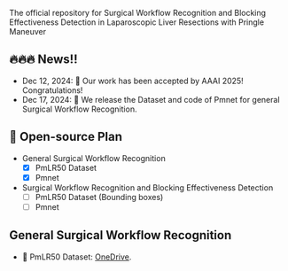 The official repository for Surgical Workflow Recognition and Blocking Effectiveness Detection in Laparoscopic Liver Resections with Pringle Maneuver

## 🔥🔥🔥 News!!
* Dec 12, 2024: 🤗 Our work has been accepted by AAAI 2025! Congratulations!
* Dec 17, 2024: 🚀 We release the Dataset and code of Pmnet for general Surgical Workflow Recognition.

## 📑 Open-source Plan

- General Surgical Workflow Recognition
  - [x] PmLR50 Dataset
  - [x] Pmnet

- Surgical Workflow Recognition and Blocking Effectiveness Detection
  - [ ] PmLR50 Dataset (Bounding boxes)
  - [ ] Pmnet

## General Surgical Workflow Recognition

- 📖 PmLR50 Dataset: [OneDrive](https://mycuhk-my.sharepoint.com/:u:/g/personal/1155229775_link_cuhk_edu_hk/EVFbzd1DonJOkBQZnoFVcdsBVQTCl1OYOlAZq0ixmCPOEQ?e=tCcWam).
